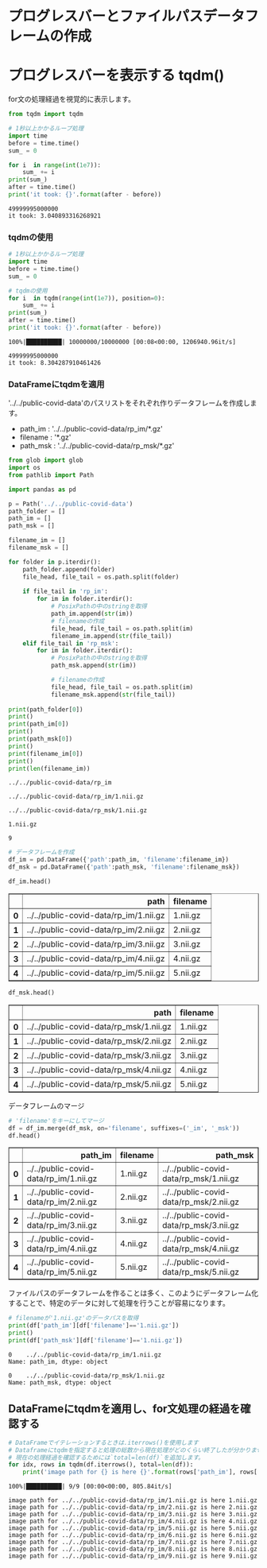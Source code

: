 # プログレスバーとファイルパスデータフレームの作成

# プログレスバーを表示する tqdm()

for文の処理経過を視覚的に表示します。


```python
from tqdm import tqdm
```


```python
# 1秒以上かかるループ処理
import time
before = time.time()
sum_ = 0

for i  in range(int(1e7)):
    sum_ += i
print(sum_)
after = time.time()
print('it took: {}'.format(after - before))
```

    49999995000000
    it took: 3.040893316268921


### tqdmの使用


```python
# 1秒以上かかるループ処理
import time
before = time.time()
sum_ = 0

# tqdmの使用
for i  in tqdm(range(int(1e7)), position=0):
    sum_ += i
print(sum_)
after = time.time()
print('it took: {}'.format(after - before))
```

    100%|██████████| 10000000/10000000 [00:08<00:00, 1206940.96it/s]

    49999995000000
    it took: 8.304287910461426


    


### DataFrameにtqdmを適用

'../../public-covid-data'のパスリストをそれぞれ作りデータフレームを作成します。

- path_im : '../../public-covid-data/rp_im/*.gz'
- filename : '*.gz'
- path_msk : '../../public-covid-data/rp_msk/*.gz'


```python
from glob import glob
import os
from pathlib import Path

import pandas as pd
```


```python
p = Path('../../public-covid-data')
path_folder = []
path_im = []
path_msk = []

filename_im = []
filename_msk = []

for folder in p.iterdir():
    path_folder.append(folder)
    file_head, file_tail = os.path.split(folder)
    
    if file_tail in 'rp_im':
        for im in folder.iterdir():
            # PosixPathの中のstringを取得
            path_im.append(str(im))
            # filenameの作成
            file_head, file_tail = os.path.split(im)
            filename_im.append(str(file_tail))
    elif file_tail in 'rp_msk':
        for im in folder.iterdir():
            # PosixPathの中のstringを取得
            path_msk.append(str(im))

            # filenameの作成
            file_head, file_tail = os.path.split(im)
            filename_msk.append(str(file_tail))
    
print(path_folder[0])
print()
print(path_im[0])
print()
print(path_msk[0])
print()
print(filename_im[0])
print()
print(len(filename_im))
```

    ../../public-covid-data/rp_im
    
    ../../public-covid-data/rp_im/1.nii.gz
    
    ../../public-covid-data/rp_msk/1.nii.gz
    
    1.nii.gz
    
    9



```python
# データフレームを作成
df_im = pd.DataFrame({'path':path_im, 'filename':filename_im})
df_msk = pd.DataFrame({'path':path_msk, 'filename':filename_msk})
```


```python
df_im.head()
```




<div>
<style scoped>
    .dataframe tbody tr th:only-of-type {
        vertical-align: middle;
    }

    .dataframe tbody tr th {
        vertical-align: top;
    }

    .dataframe thead th {
        text-align: right;
    }
</style>
<table border="1" class="dataframe">
  <thead>
    <tr style="text-align: right;">
      <th></th>
      <th>path</th>
      <th>filename</th>
    </tr>
  </thead>
  <tbody>
    <tr>
      <th>0</th>
      <td>../../public-covid-data/rp_im/1.nii.gz</td>
      <td>1.nii.gz</td>
    </tr>
    <tr>
      <th>1</th>
      <td>../../public-covid-data/rp_im/2.nii.gz</td>
      <td>2.nii.gz</td>
    </tr>
    <tr>
      <th>2</th>
      <td>../../public-covid-data/rp_im/3.nii.gz</td>
      <td>3.nii.gz</td>
    </tr>
    <tr>
      <th>3</th>
      <td>../../public-covid-data/rp_im/4.nii.gz</td>
      <td>4.nii.gz</td>
    </tr>
    <tr>
      <th>4</th>
      <td>../../public-covid-data/rp_im/5.nii.gz</td>
      <td>5.nii.gz</td>
    </tr>
  </tbody>
</table>
</div>




```python
df_msk.head()
```




<div>
<style scoped>
    .dataframe tbody tr th:only-of-type {
        vertical-align: middle;
    }

    .dataframe tbody tr th {
        vertical-align: top;
    }

    .dataframe thead th {
        text-align: right;
    }
</style>
<table border="1" class="dataframe">
  <thead>
    <tr style="text-align: right;">
      <th></th>
      <th>path</th>
      <th>filename</th>
    </tr>
  </thead>
  <tbody>
    <tr>
      <th>0</th>
      <td>../../public-covid-data/rp_msk/1.nii.gz</td>
      <td>1.nii.gz</td>
    </tr>
    <tr>
      <th>1</th>
      <td>../../public-covid-data/rp_msk/2.nii.gz</td>
      <td>2.nii.gz</td>
    </tr>
    <tr>
      <th>2</th>
      <td>../../public-covid-data/rp_msk/3.nii.gz</td>
      <td>3.nii.gz</td>
    </tr>
    <tr>
      <th>3</th>
      <td>../../public-covid-data/rp_msk/4.nii.gz</td>
      <td>4.nii.gz</td>
    </tr>
    <tr>
      <th>4</th>
      <td>../../public-covid-data/rp_msk/5.nii.gz</td>
      <td>5.nii.gz</td>
    </tr>
  </tbody>
</table>
</div>



データフレームのマージ


```python
# 'filename'をキーにしてマージ
df = df_im.merge(df_msk, on='filename', suffixes=('_im', '_msk'))
df.head()
```




<div>
<style scoped>
    .dataframe tbody tr th:only-of-type {
        vertical-align: middle;
    }

    .dataframe tbody tr th {
        vertical-align: top;
    }

    .dataframe thead th {
        text-align: right;
    }
</style>
<table border="1" class="dataframe">
  <thead>
    <tr style="text-align: right;">
      <th></th>
      <th>path_im</th>
      <th>filename</th>
      <th>path_msk</th>
    </tr>
  </thead>
  <tbody>
    <tr>
      <th>0</th>
      <td>../../public-covid-data/rp_im/1.nii.gz</td>
      <td>1.nii.gz</td>
      <td>../../public-covid-data/rp_msk/1.nii.gz</td>
    </tr>
    <tr>
      <th>1</th>
      <td>../../public-covid-data/rp_im/2.nii.gz</td>
      <td>2.nii.gz</td>
      <td>../../public-covid-data/rp_msk/2.nii.gz</td>
    </tr>
    <tr>
      <th>2</th>
      <td>../../public-covid-data/rp_im/3.nii.gz</td>
      <td>3.nii.gz</td>
      <td>../../public-covid-data/rp_msk/3.nii.gz</td>
    </tr>
    <tr>
      <th>3</th>
      <td>../../public-covid-data/rp_im/4.nii.gz</td>
      <td>4.nii.gz</td>
      <td>../../public-covid-data/rp_msk/4.nii.gz</td>
    </tr>
    <tr>
      <th>4</th>
      <td>../../public-covid-data/rp_im/5.nii.gz</td>
      <td>5.nii.gz</td>
      <td>../../public-covid-data/rp_msk/5.nii.gz</td>
    </tr>
  </tbody>
</table>
</div>



ファイルパスのデータフレームを作ることは多く、このようにデータフレーム化することで、特定のデータに対して処理を行うことが容易になります。


```python
# filenameが'1.nii.gz'のデータパスを取得
print(df['path_im'][df['filename']=='1.nii.gz'])
print()
print(df['path_msk'][df['filename']=='1.nii.gz'])
```

    0    ../../public-covid-data/rp_im/1.nii.gz
    Name: path_im, dtype: object
    
    0    ../../public-covid-data/rp_msk/1.nii.gz
    Name: path_msk, dtype: object


## DataFrameにtqdmを適用し、for文処理の経過を確認する


```python
# DataFrameでイテレーションするときは.iterrows()を使用します
# Dataframeにtqdmを指定すると処理の総数から現在処理がどのくらい終了したが分かりません。
# 現在の処理経過を確認するためには`total=len(df)`を追加します。
for idx, rows in tqdm(df.iterrows(), total=len(df)):
    print('image path for {} is here {}'.format(rows['path_im'], rows['filename']))
```

    100%|██████████| 9/9 [00:00<00:00, 805.84it/s]

    image path for ../../public-covid-data/rp_im/1.nii.gz is here 1.nii.gz
    image path for ../../public-covid-data/rp_im/2.nii.gz is here 2.nii.gz
    image path for ../../public-covid-data/rp_im/3.nii.gz is here 3.nii.gz
    image path for ../../public-covid-data/rp_im/4.nii.gz is here 4.nii.gz
    image path for ../../public-covid-data/rp_im/5.nii.gz is here 5.nii.gz
    image path for ../../public-covid-data/rp_im/6.nii.gz is here 6.nii.gz
    image path for ../../public-covid-data/rp_im/7.nii.gz is here 7.nii.gz
    image path for ../../public-covid-data/rp_im/8.nii.gz is here 8.nii.gz
    image path for ../../public-covid-data/rp_im/9.nii.gz is here 9.nii.gz


    

